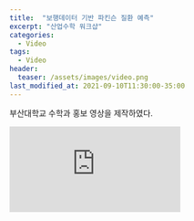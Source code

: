 ```yaml
---
title:  "보행데이터 기반 파킨슨 질환 예측"
excerpt: "산업수학 워크샵"
categories:
  - Video
tags:
  - Video
header:
  teaser: /assets/images/video.png
last_modified_at: 2021-09-10T11:30:00-35:00
---
```


부산대학교 수학과 홍보 영상을 제작하였다.

<iframe src="https://www.youtube-nocookie.com/embed/UEeTrtAhpOs" frameborder="0" allowfullscreen=1></iframe>
